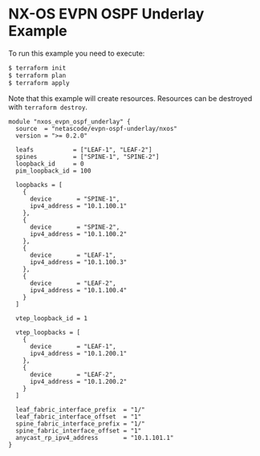 <!-- BEGIN_TF_DOCS -->
# NX-OS EVPN OSPF Underlay Example

To run this example you need to execute:

```bash
$ terraform init
$ terraform plan
$ terraform apply
```

Note that this example will create resources. Resources can be destroyed with `terraform destroy`.

```hcl
module "nxos_evpn_ospf_underlay" {
  source  = "netascode/evpn-ospf-underlay/nxos"
  version = ">= 0.2.0"

  leafs           = ["LEAF-1", "LEAF-2"]
  spines          = ["SPINE-1", "SPINE-2"]
  loopback_id     = 0
  pim_loopback_id = 100

  loopbacks = [
    {
      device       = "SPINE-1",
      ipv4_address = "10.1.100.1"
    },
    {
      device       = "SPINE-2",
      ipv4_address = "10.1.100.2"
    },
    {
      device       = "LEAF-1",
      ipv4_address = "10.1.100.3"
    },
    {
      device       = "LEAF-2",
      ipv4_address = "10.1.100.4"
    }
  ]

  vtep_loopback_id = 1

  vtep_loopbacks = [
    {
      device       = "LEAF-1",
      ipv4_address = "10.1.200.1"
    },
    {
      device       = "LEAF-2",
      ipv4_address = "10.1.200.2"
    }
  ]

  leaf_fabric_interface_prefix  = "1/"
  leaf_fabric_interface_offset  = "1"
  spine_fabric_interface_prefix = "1/"
  spine_fabric_interface_offset = "1"
  anycast_rp_ipv4_address       = "10.1.101.1"
}
```
<!-- END_TF_DOCS -->